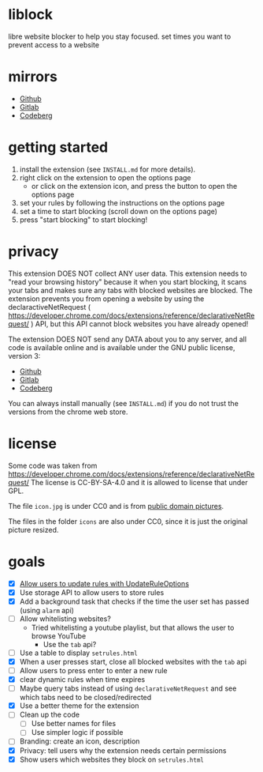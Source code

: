 # liblock
libre website blocker to help you stay focused. set times you want to prevent access to a website

# mirrors

- [Github](https://github.com/bkf2020/liblock)
- [Gitlab](https://gitlab.com/bkf2020/liblock)
- [Codeberg](https://codeberg.org/bkf2020/liblock)

# getting started
1. install the extension (see `INSTALL.md` for more details).
2. right click on the extension to open the options page
	- or click on the extension icon, and press the button to open the options page
3. set your rules by following the instructions on the options page
4. set a time to start blocking (scroll down on the options page)
5. press "start blocking" to start blocking!

# privacy
This extension DOES NOT collect ANY user data. This extension needs to "read your browsing history"
because it when you start blocking, it scans your tabs and makes sure any tabs with blocked websites
are blocked. The extension prevents you from opening a website by using the declaractiveNetRequest
( https://developer.chrome.com/docs/extensions/reference/declarativeNetRequest/ ) API, but this API
cannot block websites you have already opened!

The extension DOES NOT send any DATA about you to any server, and all code is available online
and is available under the GNU public license, version 3:
- [Github](https://github.com/bkf2020/liblock)
- [Gitlab](https://gitlab.com/bkf2020/liblock)
- [Codeberg](https://codeberg.org/bkf2020/liblock)

You can always install manually (see `INSTALL.md`) if you do not trust the versions from the chrome web store.

# license
Some code was taken from https://developer.chrome.com/docs/extensions/reference/declarativeNetRequest/
The license is CC-BY-SA-4.0 and it is allowed to license that under GPL.

The file `icon.jpg` is under CC0 and is from [public domain pictures](https://www.publicdomainpictures.net/en/view-image.php?image=312428&picture=penguin-print).

The files in the folder `icons` are also under CC0, since it is just the original picture resized.

# goals

- [x] [Allow users to update rules with UpdateRuleOptions](https://developer.chrome.com/docs/extensions/reference/declarativeNetRequest/#type-UpdateRuleOptions)
- [x] Use storage API to allow users to store rules
- [x] Add a background task that checks if the time the user set has passed (using `alarm` api)
- [ ] Allow whitelisting websites?
	- Tried whitelisting a youtube playlist, but that allows the user to browse YouTube
		- Use the `tab` api?
- [ ] Use a table to display `setrules.html`
- [x] When a user presses start, close all blocked websites with the `tab` api
- [ ] Allow users to press enter to enter a new rule
- [x] clear dynamic rules when time expires
- [ ] Maybe query tabs instead of using `declarativeNetRequest` and see which tabs need to be closed/redirected
- [x] Use a better theme for the extension
- [ ] Clean up the code
	- [ ] Use better names for files
	- [ ] Use simpler logic if possible
- [ ] Branding: create an icon, description
- [x] Privacy: tell users why the extension needs certain permissions
- [x] Show users which websites they block on `setrules.html`
